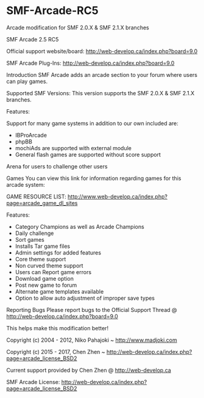 # SMF-Arcade-RC5
Arcade modification for SMF 2.0.X &amp; SMF 2.1.X branches

SMF Arcade 2.5 RC5

Official support website/board: http://web-develop.ca/index.php?board=9.0 

SMF Arcade Plug-Ins: http://web-develop.ca/index.php?board=9.0

Introduction
SMF Arcade adds an arcade section to your forum where users can play games.

Supported SMF Versions:
This version supports the SMF 2.0.X & SMF 2.1.X branches.

Features:

Support for many game systems in addition to our own included are:
+ IBProArcade
+ phpBB
+ mochiAds are supported with external module
+ General flash games are supported without score support

Arena for users to challenge other users

Games
You can view this link for information regarding games for this arcade system: 

GAME RESOURCE LIST: http://www.web-develop.ca/index.php?page=arcade_game_dl_sites

Features:
+ Category Champions as well as Arcade Champions
+ Daily challenge
+ Sort games
+ Installs Tar game files
+ Admin settings for added features
+ Core theme support
+ Non curved theme support
+ Users can Report game errors
+ Download game option
+ Post new game to forum
+ Alternate game templates available
+ Option to allow auto adjustment of improper save types

Reporting Bugs
Please report bugs to the Official Support Thread
@ http://web-develop.ca/index.php?board=9.0

This helps make this modification better!

Copyright (c) 2004 - 2012, Niko Pahajoki ~ http://www.madjoki.com

Copyright (c) 2015 - 2017, Chen Zhen ~ http://web-develop.ca/index.php?page=arcade_license_BSD2

Current support provided by Chen Zhen @ http://web-develop.ca

SMF Arcade License: http://web-develop.ca/index.php?page=arcade_license_BSD2
